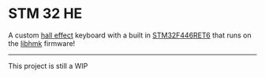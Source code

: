 # STM 32 HE

A custom [hall effect](https://en.wikipedia.org/wiki/Hall_effect) keyboard with a built in [STM32F446RET6](https://lcsc.com/product-detail/Microcontrollers-MCU-MPU-SOC_ST-STM32F446RET6_C69336.html?s_z=n_STM32F446RET6) that runs on the [libhmk](https://github.com/peppapighs/libhmk) firmware!

---

This project is still a WIP

